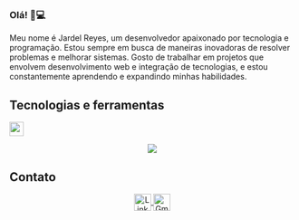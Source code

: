 ### Olá! 👋💻

Meu nome é Jardel Reyes, um desenvolvedor apaixonado por tecnologia e programação. Estou sempre em busca de maneiras inovadoras de resolver problemas e melhorar sistemas. Gosto de trabalhar em projetos que envolvem desenvolvimento web e integração de tecnologias, e estou constantemente aprendendo e expandindo minhas habilidades.

## <b>Tecnologias e ferramentas</b>
<img src="https://media2.giphy.com/media/QssGEmpkyEOhBCb7e1/giphy.gif?cid=ecf05e47a0n3gi1bfqntqmob8g9aid1oyj2wr3ds3mg700bl&rid=giphy.gif" width="25">

<p align="center">
  <a href="https://skillicons.dev">
    <img src="https://skillicons.dev/icons?i=html,css,js,python,bootstrap,figma,mysql,typescript,&perline=14" />
  </a>
</p>

## Contato

<p align="center">
  <a href="https://br.linkedin.com/in/jardel-dias-martins-reyes-8ab964300" target="blank">
    <img align="center" src="https://img.shields.io/badge/linkedin-%231DA1F2.svg?style=for-the-badge&logo=linkedin&logoColor=white" alt="LinkedIn" height="30"/>
  </a>
  <a href="mailto:jardel.reyes@stellantis.com" target="blank">
    <img align="center" src="https://img.shields.io/badge/gmail-EA4335.svg?style=for-the-badge&logo=gmail&logoColor=white" alt="Gmail" height="30"/>
  </a>
</p>
